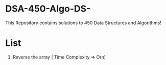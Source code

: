 # DSA-450-Algo-DS-
This Repository contains solutions to 450 Data Structures and Algorithms!
# List
1. Reverse the array | Time Complexity => O(n)

